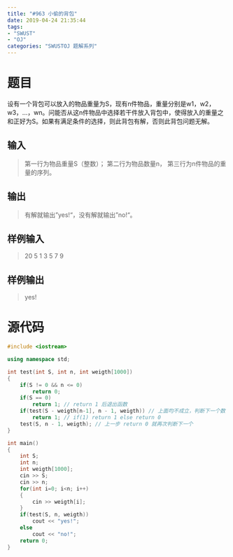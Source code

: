 ```yaml
---
title: "#963 小偷的背包"
date: 2019-04-24 21:35:44
tags:
- "SWUST"
- "OJ"
categories: "SWUSTOJ 题解系列"
---
```


# 题目

设有一个背包可以放入的物品重量为S，现有n件物品，重量分别是w1，w2，w3，...，wn。问能否从这n件物品中选择若干件放入背包中，使得放入的重量之和正好为S。如果有满足条件的选择，则此背包有解，否则此背包问题无解。

<!-- more -->

## 输入

> 第一行为物品重量S（整数）；
> 第二行为物品数量n， 
> 第三行为n件物品的重量的序列。

## 输出

> 有解就输出”yes!“，没有解就输出”no!“。

## 样例输入

> 20
> 5
> 1 3 5 7 9

## 样例输出

> yes!

# 源代码

```cpp
#include <iostream>

using namespace std;

int test(int S, int n, int weigth[1000])
{
	if(S != 0 && n <= 0)
		return 0;
	if(S == 0)
		return 1; // return 1 后退出函数
	if(test(S - weigth[n-1], n - 1, weigth)) // 上面均不成立，判断下一个数
		return 1; // if(1) return 1 else return 0
	test(S, n - 1, weigth); // 上一步 return 0 就再次判断下一个
}

int main()
{
	int S;
	int n;
	int weigth[1000];
	cin >> S;
	cin >> n;
	for(int i=0; i<n; i++)
	{
		cin >> weigth[i];
	}
	if(test(S, n, weigth))
		cout << "yes!";
	else
		cout << "no!";
	return 0;
}
```
